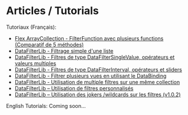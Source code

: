 # Articles / Tutorials #

Tutoriaux (Français):

  * [Flex ArrayCollection - FilterFunction avec plusieurs functions (Comparatif de 5 méthodes)](http://www.flex-tutorial.fr/2009/09/20/flex-arraycollection-filterfunction-avec-plusieurs-functions-comparatif-de-5-methodes/)
  * [DataFilterLib - Filtrage simple d'une liste](http://www.flex-tutorial.fr/2009/09/24/datafilterlib-filtrage-simple-dune-liste/)
  * [DataFilterLib - Filtres de type DataFilterSingleValue, opérateurs et valeurs multiples](http://www.flex-tutorial.fr/2009/09/25/datafilterlib-filtres-de-type-datafiltersinglevalue-operateurs-et-valeurs-multiples/)
  * [DataFilterLib - Filtres de type DataFilterInterval, opérateurs et sliders](http://www.flex-tutorial.fr/2009/09/25/datafilterlib-filtres-de-type-datafilterinterval-operateurs-et-sliders/)
  * [DataFilterLib - Filtrer plusieurs vues en utilisant le DataBinding](http://www.flex-tutorial.fr/2009/09/27/datafilterlib-filtrer-plusieurs-vues-en-utilisant-le-databinding/)
  * [DataFilterLib - Utilisation de multiple filtres sur une même collection](http://www.flex-tutorial.fr/2009/09/28/datafilterlib-utilisation-de-multiple-filtres-sur-une-meme-collection/)
  * [DataFilterLib – Utilisation de filtres personnalisés](http://www.flex-tutorial.fr/2009/09/29/datafilterlib-utilisation-de-filtres-personnalises/)
  * [DataFilterLib – Utilisation des jokers /wildcards sur les filtres (v1.0.2)](http://www.flex-tutorial.fr/2009/11/04/datafilterlib-utilisation-des-jokers-wildcards-sur-les-filtres-v1-0-2/)

English Tutorials:
Coming soon...